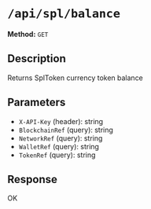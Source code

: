 # `/api/spl/balance`

**Method:** `GET`  

## Description
Returns SplToken currency token balance



## Parameters
- `X-API-Key` (header): string
- `BlockchainRef` (query): string
- `NetworkRef` (query): string
- `WalletRef` (query): string
- `TokenRef` (query): string

## Response
OK
